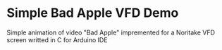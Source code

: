 # Simple Bad Apple VFD Demo
Simple animation of video "Bad Apple" impremented for a Noritake VFD screen
writted in C for Arduino IDE
